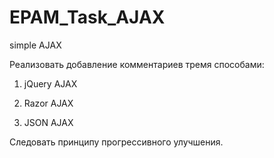 # EPAM_Task_AJAX
simple AJAX

Реализовать добавление комментариев тремя способами:

1. jQuery AJAX

2. Razor AJAX

3. JSON AJAX

Следовать принципу прогрессивного улучшения.
